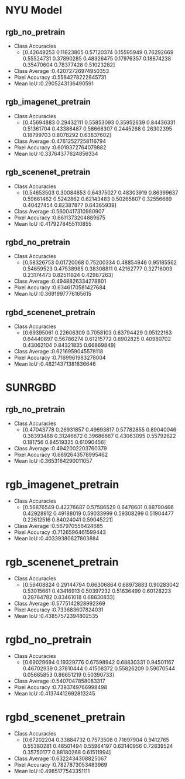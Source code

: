 # NYU Model

## rgb_no_pretrain

- Class Accuracies
  - [0.42649253 0.11823805 0.57120374 0.15595949 0.76292669 0.55524731
 0.37890285 0.48326475 0.17976357 0.18874238 0.35470604 0.78377428
 0.51023282]
- Class Average   :0.42072726974950353
- Pixel Accuracy  :0.5584278222845731
- Mean IoU        :0.2905243136490591

## rgb_imagenet_pretrain

- Class Accuracies
  - [0.45694883 0.29432111 0.55853093 0.35952639 0.84436331 0.51361704
 0.43388487 0.58668307 0.2445268  0.26302395 0.18799703 0.8078292
 0.63837602]
- Class Average   :0.47612527258116794
- Pixel Accuracy  :0.6019372764079882
- Mean IoU        :0.33764377624856334

## rgb_scenenet_pretrain

- Class Accuracies
  - [0.54653503 0.30084853 0.64375027 0.48303919 0.86399637 0.59661462
 0.5242862  0.62143483 0.50265807 0.32556669 0.40427454 0.82387877
 0.64365939]
- Class Average   :0.5600417310980907
- Pixel Accuracy  :0.6611373204889675
- Mean IoU        :0.4179278455110855

## rgbd_no_pretrain

- Class Accuracies
  - [0.58326753 0.01720068 0.75200334 0.48854946 0.95185562 0.54659523
 0.47538985 0.38308811 0.42162777 0.32716003 0.23174473 0.82511924
 0.42987263]
- Class Average   :0.4948826334278801
- Pixel Accuracy  :0.6346170581427684
- Mean IoU        :0.3691997776165615

## rgbd_scenenet_pretrain

- Class Accuracies
  - [0.69395061 0.22606309 0.7058103  0.63794429 0.95122163 0.64440897
 0.56786274 0.61215772 0.6902825  0.40980702 0.43062104 0.84321835
 0.66869849]
- Class Average   :0.6216959045578118
- Pixel Accuracy  :0.7169961983278004
- Mean IoU        :0.48214371381836646

# SUNRGBD

## rgb_no_pretrain

- Class Accuracies
  - [0.47043778 0.26931857 0.49693817 0.57782855 0.89040046 0.38393488
 0.31246672 0.39686667 0.43063095 0.55792622 0.181756   0.84519335
 0.61090456]
- Class Average   :0.4942002203760379
- Pixel Accuracy  :0.6892643578995462
- Mean IoU        :0.3653164290011057

# rgb_imagenet_pretrain

- Class Accuracies
  - [0.56876549 0.42276687 0.57586529 0.6478601  0.88790466 0.42928912
 0.49188019 0.59033999 0.59308299 0.51904477 0.22612516 0.84024041
 0.59045221]
- Class Average   :0.567970556424685
- Pixel Accuracy  :0.7126596461599443
- Mean IoU        :0.40339380627803884

# rgb_scenenet_pretrain

- Class Accuracies
  - [0.56408824 0.29144794 0.66306864 0.68973883 0.90283042 0.53015661
 0.43416913 0.50397232 0.51636499 0.60128223 0.28764782 0.83461018
 0.68830833]
- Class Average   :0.5775142828992369
- Pixel Accuracy  :0.733683607824031
- Mean IoU        :0.43857572394802535

# rgbd_no_pretrain

- Class Accuracies
  - [0.69029694 0.19329776 0.67598942 0.68830331 0.94501167 0.46702939
 0.37810444 0.41508372 0.55826209 0.59070544 0.05665853 0.86651219
 0.50390733]
- Class Average   :0.5407047858083317
- Pixel Accuracy  :0.7393749766998498
- Mean IoU        :0.41374412692813245

# rgbd_scenenet_pretrain

- Class Accuracies
  - [0.67202204 0.33884732 0.7573508  0.71697904 0.9412765  0.55380281
 0.46501494 0.55964197 0.63140956 0.72839524 0.35750177 0.88180268
 0.61511994]
- Class Average   :0.6322434308825067
- Pixel Accuracy  :0.7827873053483969
- Mean IoU        :0.4985177543351111
